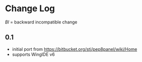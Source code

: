 # Change Log

_*BI*_ = backward incompatible change

## 0.1
* initial port from https://bitbucket.org/stj/pep8panel/wiki/Home
* supports WingIDE v6
